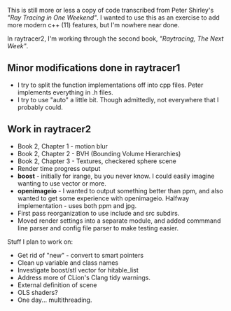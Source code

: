 
This is still more or less a copy of code transcribed from
Peter Shirley's *"Ray Tracing in One Weekend"*.
 I wanted to use this as an exercise to add more
modern c++ (11) features, but I'm nowhere near done.

In raytracer2, I'm working through the second book,
*"Raytracing, The Next Week"*.

## Minor modifications done in raytracer1
* I try to split the function implementations off into
   cpp files. Peter implements everything in .h files.
* I try to use "auto" a little bit.  Though admittedly,
  not everywhere that I probably could.

## Work in raytracer2
* Book 2, Chapter 1 - motion blur
* Book 2, Chapter 2 - BVH (Bounding Volume Hierarchies)
* Book 2, Chapter 3 - Textures, checkered sphere scene
* Render time progress output
* **boost** - initially for irange, bu you never know.
  I could easily imagine wanting to use vector or more.
* **openimageio** - I wanted to output something better
  than ppm, and also wanted to get some experience with
  openimageio.
  Halfway implementation - uses both ppm and jpg.
* First pass reorganization to use include and src subdirs.
* Moved render settings into a separate module, and added
  commmand line parser and config file parser to make testing
  easier.

Stuff I plan to work on:
* Get rid of "new" - convert to smart pointers
* Clean up variable and class names
* Investigate boost/stl vector for hitable_list
* Address more of CLion's Clang tidy warnings.
* External definition of scene
* OLS shaders?
* One day... multithreading.


